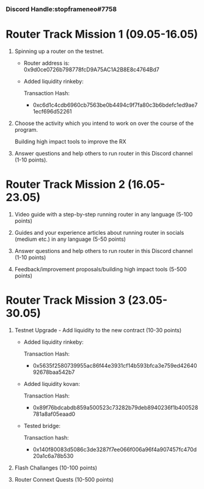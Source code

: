 ### Discord Handle:stopframeneo#7758
# Router Track Mission 1 (09.05-16.05)

1) Spinning up a router on the testnet.

    - Router address is: 0x9d0ce0726b798778fcD9A75AC1A2B8E8c4764Bd7

    - Added liquidity rinkeby:

         Transaction Hash:    
        - 0xc6d1c4cdb6960cb7563be0b4494c9f7fa80c3b6bdefc1ed9ae71ecf696d52261





2) Choose the activity which you intend to work on over the course of the program.
     
   Building high impact tools to improve the RX
   
  
    
3) Answer questions and help others to run router in this Discord channel (1-10 points).


# Router Track Mission 2 (16.05-23.05)

1) Video guide with a step-by-step running router in any language (5-100 points)

2) Guides and your experience articles about running router in socials (medium etc.) in any language (5-50 points)

3) Answer questions and help others to run router in this Discord channel (1-10 points)

4) Feedback/improvement proposals/building high impact tools (5-500 points)


# Router Track Mission 3 (23.05-30.05)

1) Testnet Upgrade - Add liquidity to the new contract (10-30 points)

   - Added liquidity rinkeby:

     Transaction Hash:  
       - 0x5635f2580739955ac86f44e3931cf14b593bfca3e759ed4264092678baa542b7
         
   - Added liquidity kovan:

      Transaction Hash:  
      - 0x89f76bdcabdb859a500523c73282b79deb8940236f1b400528781a8af05eaad0

   - Tested bridge:
  
     Transaction hash:
     - 0x140f80083d5086c3de3287f7ee066f006a96f4a907457fc470d20a1c6a78b530
2) Flash Challanges (10-100 points)

3) Router Connext Quests (10-500 points)
